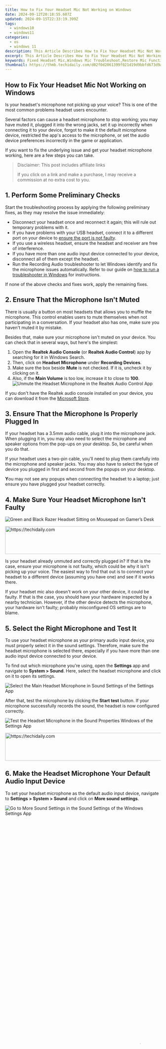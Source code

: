 ```yaml
---
title: How to Fix Your Headset Mic Not Working on Windows
date: 2024-09-12T20:18:55.607Z
updated: 2024-09-15T22:33:19.399Z
tags:
  - windows10
  - windows11
categories:
  - os
  - windows 11
description: This Article Describes How to Fix Your Headset Mic Not Working on Windows
excerpt: This Article Describes How to Fix Your Headset Mic Not Working on Windows
keywords: Fixed Headset Mic,Windows Mic Troubleshoot,Restore Mic Functionality,Clear Audio Issues,Windows Microphone Fix,Stop Mic Failure,Improve Windows Sound
thumbnail: https://thmb.techidaily.com/d02f0d2061399f021d19d9bbfd673d9a86e50237396b8522657b45e5482dbe37.jpg
---
```


## How to Fix Your Headset Mic Not Working on Windows

 Is your headset's microphone not picking up your voice? This is one of the most common problems headset users encounter.

 Several factors can cause a headset microphone to stop working; you may have muted it, plugged it into the wrong jacks, set it up incorrectly when connecting it to your device, forgot to make it the default microphone device, restricted the app's access to the microphone, or set the audio device preferences incorrectly in the game or application.

 If you want to fix the underlying issue and get your headset microphone working, here are a few steps you can take.

>  Disclaimer: This post includes affiliate links
>
>  If you click on a link and make a purchase, I may receive a commission at no extra cost to you.
>

## 1\. Perform Some Preliminary Checks

 Start the troubleshooting process by applying the following preliminary fixes, as they may resolve the issue immediately:

* Disconnect your headset once and reconnect it again; this will rule out temporary problems with it.
* If you have problems with your USB headset, connect it to a different port on your device to [ensure the port is not faulty](https://www.makeuseof.com/tag/dead-usb-port-heres-how-to-diagnose-and-fix-it/).
* If you use a wireless headset, ensure the headset and receiver are free of interference.
* If you have more than one audio input device connected to your device, disconnect all of them except the headset.
* Run the Recording Audio troubleshooter to let Windows identify and fix the microphone issues automatically. Refer to our guide on [how to run a troubleshooter in Windows](https://www.makeuseof.com/run-troubleshooter-windows-10-11/) for instructions.

 If none of the above checks and fixes work, apply the remaining fixes.

## 2\. Ensure That the Microphone Isn't Muted

 There is usually a button on most headsets that allows you to muffle the microphone. This control enables users to mute themselves when not participating in a conversation. If your headset also has one, make sure you haven't muted it by mistake.

 Besides that, make sure your microphone isn't muted on your device. You can check that in several ways, but here's the simplest:

1. Open the **Realtek Audio Console** (or **Realtek Audio Control**) app by searching for it in Windows Search.
2. Then, click on **Headset Microphone** under **Recording Devices**.
3. Make sure the box beside **Mute** is not checked. If it is, uncheck it by clicking on it.
4. Also, if the **Main Volume** is too low, increase it to close to **100**.  
![Unmute the Headset Microphone in the Realtek Audio Control App](https://static1.makeuseofimages.com/wordpress/wp-content/uploads/2023/06/1-unmute-the-headset-microphone-in-the-realtek-audio-control-app.jpg)

 If you don't have the Realtek audio console installed on your device, you can download it from the [Microsoft Store](https://apps.microsoft.com/store/detail/realtek-audio-control/9P2B8MCSVPLN?hl=en-us&gl=us).

## 3\. Ensure That the Microphone Is Properly Plugged In

 If your headset has a 3.5mm audio cable, plug it into the microphone jack. When plugging it in, you may also need to select the microphone and speaker options from the pop-ups on your desktop. So, be careful when you do that.

 If your headset uses a two-pin cable, you'll need to plug them carefully into the microphone and speaker jacks. You may also have to select the type of device you plugged in first and second from the popups on your desktop.

**Y**ou may not see any popups when connecting the headset to a laptop; just ensure you have plugged your headset correctly.

## 4\. Make Sure Your Headset Microphone Isn't Faulty

![Green and Black Razer Headset Sitting on Mousepad on Gamer’s Desk](https://static1.makeuseofimages.com/wordpress/wp-content/uploads/2023/05/green-and-black-razer-headset-sitting-on-mousepad-on-gamer-s-desk.jpg)

<!-- affiliate ads begin -->
<a href="https://appsumo.8odi.net/c/5597632/2118305/7443" target="_top" id="2118305">
  <img src="//a.impactradius-go.com/display-ad/7443-2118305" border="0" alt="https://techidaily.com" width="728" height="90"/>
</a>
<img height="0" width="0" src="https://appsumo.8odi.net/i/5597632/2118305/7443" style="position:absolute;visibility:hidden;" border="0" />
<!-- affiliate ads end -->

 Is your headset already unmuted and correctly plugged in? If that is the case, ensure your microphone is not faulty, which could be why it isn't picking up your voice. The easiest way to find that out is to connect your headset to a different device (assuming you have one) and see if it works there.

 If your headset mic also doesn't work on your other device, it could be faulty. If that is the case, you should have your hardware inspected by a nearby technician. However, if the other device detects the microphone, your hardware isn't faulty; probably misconfigured OS settings are to blame.

## 5\. Select the Right Microphone and Test It

 To use your headset microphone as your primary audio input device, you must properly select it in the sound settings. Therefore, make sure the headset microphone is selected there, especially if you have more than one audio input device connected to your device.

 To find out which microphone you're using, open the **Settings** app and navigate to **System > Sound**. Here, select the headset microphone and click on it to open its settings.

![Select the Main Headset Microphone in Sound Settings of the Settings App](https://static1.makeuseofimages.com/wordpress/wp-content/uploads/2023/06/select-the-main-headset-microphone-in-sound-settings-of-the-settings-app.jpg)

 After that, test the microphone by clicking the **Start test** button. If your microphone successfully records the sound, the headset is now configured correctly.

![Test the Headset Microphone in the Sound Properties Windows of the Settings App](https://static1.makeuseofimages.com/wordpress/wp-content/uploads/2023/06/test-the-headset-microphone-in-the-sound-properties-windows-of-the-settings-app.jpg)

<!-- affiliate ads begin -->
<a href="https://unicoeye.pxf.io/c/5597632/2134241/18498" target="_top" id="2134241">
  <img src="//a.impactradius-go.com/display-ad/18498-2134241" border="0" alt="https://techidaily.com" width="728" height="90"/>
</a>
<img height="0" width="0" src="https://unicoeye.pxf.io/i/5597632/2134241/18498" style="position:absolute;visibility:hidden;" border="0" />
<!-- affiliate ads end -->

## 6\. Make the Headset Microphone Your Default Audio Input Device

 To set your headset microphone as the default audio input device, navigate to **Settings > System > Sound** and click on **More sound settings**.

![Go to More Sound Settings in the Sound Settings of the Windows Settings App](https://static1.makeuseofimages.com/wordpress/wp-content/uploads/2023/06/5-go-to-more-sound-settings-in-the-sound-settings-of-the-windows-settings-app.jpg)

<!-- affiliate ads begin -->
<span id="1531882">
					<video width="864" height="1536" style="cursor:pointer"
           poster="//a.impactradius-go.com/display-clicktoplayimage/1531882.png"
           onclick="if(!this.playClicked){this.play();this.setAttribute('controls',true);this.playClicked=true;}">
	   <source src="//a.impactradius-go.com/display-ad/16446-1531882">
	   <img src="//a.impactradius-go.com/display-clicktoplayimage/1531882.png" style="border: none; height: 100%; width: 100%; object-fit: contain">
	</video>
	<div style="width:540px;text-align:center"><a href="javascript:window.open(decodeURIComponent('https%3A%2F%2Flaganoo.pxf.io%2Fc%2F5597632%2F1531882%2F16446'), '_blank');void(0);">Click here</a></div>
</span>
<img height="0" width="0" src="https://imp.pxf.io/i/5597632/1531882/16446" style="position:absolute;visibility:hidden;" border="0" />
<!-- affiliate ads end -->

 In the sound settings, go to the **Recording** tab, right-click on your headset microphone, and select **Set as Default Device**.

![Set Your Headset Microphone As a Default Device in the Recording Tab of More Sound Settings](https://static1.makeuseofimages.com/wordpress/wp-content/uploads/2023/06/6-set-your-headset-microphone-as-a-default-device-in-the-recording-tab-of-more-sound-settings.jpg)

 If you don't see the headset microphone in the list of recording devices, it could be disabled. In such a case, right-click anywhere in the **Recording** tab and select **Show Disabled Devices**.

![Click on Show Disabled Devices by Right-clicking Within the Recording Tab of More Sound Settings](https://static1.makeuseofimages.com/wordpress/wp-content/uploads/2023/06/7-click-on-show-disabled-devices-by-right-clicking-within-the-recording-tab-of-more-sound-settings.jpg)

 After that, set your headset microphone as the default audio input device.

<!-- affiliate ads begin -->
<a href="https://united.elfm.net/c/5597632/2139558/4704" target="_top" id="2139558">
  <img src="//a.impactradius-go.com/display-ad/4704-2139558" border="0" alt="https://techidaily.com" width="160" height="90"/>
</a>
<img height="0" width="0" src="https://united.elfm.net/i/5597632/2139558/4704" style="position:absolute;visibility:hidden;" border="0" />
<!-- affiliate ads end -->

## 7\. Change the App Permissions for the Microphone

 If your headset microphone is already set as default but isn't working in a certain app, check that the app has permission to access the microphone. Follow these steps to check that:

1. Open the **Settings** app.
2. Navigate to the **Privacy and security** tab in the left sidebar.
3. Click on **Microphone** under **App permissions**.  
![Go to the Microphone Option Under App Permissions in the Privacy and Security Tab of the Windows Settings App](https://static1.makeuseofimages.com/wordpress/wp-content/uploads/2023/06/8-go-to-the-microphone-option-under-app-permissions-in-the-privacy-and-security-tab-of-the-windows-settings-app.jpg)
4. Turn on the toggle next to **Microphone access**.
5. After that, locate the app where the headset microphone isn't working and turn on the toggle next to it.  
![Turn On the Toggle Next to App to Enable Microphone Access in Windows Settings App](https://static1.makeuseofimages.com/wordpress/wp-content/uploads/2023/06/9-turn-on-the-toggle-next-to-app-to-enable-microphone-access-in-windows-settings-app.jpg)

<!-- affiliate ads begin -->
<a href="https://ephamedtechinc.pxf.io/c/5597632/2136622/26400" target="_top" id="2136622">
  <img src="//a.impactradius-go.com/display-ad/26400-2136622" border="0" alt="https://techidaily.com" width="728" height="90"/>
</a>
<img height="0" width="0" src="https://ephamedtechinc.pxf.io/i/5597632/2136622/26400" style="position:absolute;visibility:hidden;" border="0" />
<!-- affiliate ads end -->

## 8\. Select the Correct Microphone in the App's Settings

 If the headset microphone still does not work after following the steps above, likely, the app where the microphone does not work doesn't have the correct microphone selected in its settings.

 Therefore, ensure the headset microphone is selected as the primary audio input device in the app's settings. Also, check that the microphone isn't muted there and its volume isn't too low.

## Get Your Headset Microphone Working Again

 A headset microphone that does not pick up your voice can hinder your gameplay or business meetings. Hopefully, you now better understand what causes the headset microphone to malfunction. Furthermore, if you correctly apply the above fixes, you will be able to troubleshoot and resolve the problem with the headset.

 If you want to fix the underlying issue and get your headset microphone working, here are a few steps you can take.

<span class="atpl-alsoreadstyle">Also read:</span>
<div><ul>
<li><a href="https://eaxpv-info.techidaily.com/new-2024-approved-from-selfies-to-subscribers-jake-pauls-online-odyssey/"><u>[New] 2024 Approved From Selfies to Subscribers Jake Paul’s Online Odyssey</u></a></li>
<li><a href="https://youtube-webster.techidaily.com/024-approved-mirrorless-challenge-to-dslr-who-wins-in-video/"><u>[New] 2024 Approved Mirrorless Challenge to DSLR Who Wins in Video?</u></a></li>
<li><a href="https://fox-boxes.techidaily.com/new-in-2024-superior-graphics-processors-in-4k-territory/"><u>[New] In 2024, Superior Graphics Processors in 4K Territory</u></a></li>
<li><a href="https://youtube-tips.techidaily.com/ed-in-2024-crafting-content-for-success-how-to-start-your-own-youtube-chanel/"><u>[Updated] In 2024, Crafting Content for Success How to Start Your Own YouTube Chanel</u></a></li>
<li><a href="https://windows11.techidaily.com/exploring-top-7-security-programs-for-windows-os-149-chars/"><u>Exploring Top 7 Security Programs for Windows OS (149 Chars)</u></a></li>
<li><a href="https://android-location-track.techidaily.com/in-2024-how-do-i-stop-someone-from-tracking-my-huawei-nova-y71-drfone-by-drfone-virtual-android/"><u>In 2024, How Do I Stop Someone From Tracking My Huawei Nova Y71? | Dr.fone</u></a></li>
<li><a href="https://phone-solutions.techidaily.com/in-2024-life360-circle-everything-you-need-to-know-on-honor-x50-gt-drfone-by-drfone-virtual-android/"><u>In 2024, Life360 Circle Everything You Need to Know On Honor X50 GT | Dr.fone</u></a></li>
<li><a href="https://some-approaches.techidaily.com/in-2024-unmissable-streaming-games-await/"><u>In 2024, Unmissable Streaming Games Await</u></a></li>
<li><a href="https://extra-resources.techidaily.com/mastering-mobile-artistry-top-tactics-for-idevice-collage-excellence/"><u>Mastering Mobile Artistry Top Tactics for iDevice Collage Excellence</u></a></li>
<li><a href="https://windows11.techidaily.com/navigational-mastery-over-your-folder-of-windows-11-applications/"><u>Navigational Mastery Over Your Folder of Windows 11 Applications</u></a></li>
<li><a href="https://windows11.techidaily.com/unearth-hidden-5ghz-network-in-windows-11-with-simple-fixes/"><u>Unearth Hidden 5GHz Network in Windows 11 with Simple Fixes</u></a></li>
</ul></div>

<ins class="adsbygoogle"
      style="display:block"
      data-ad-client="ca-pub-7571918770474297"
      data-ad-slot="8358498916"
      data-ad-format="auto"
      data-full-width-responsive="true"></ins>
    